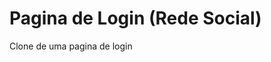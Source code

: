 # Pagina de Login (Rede Social)
 Clone de uma pagina de login
 
<a href="./Pagina-Desconhecida.png"></a>